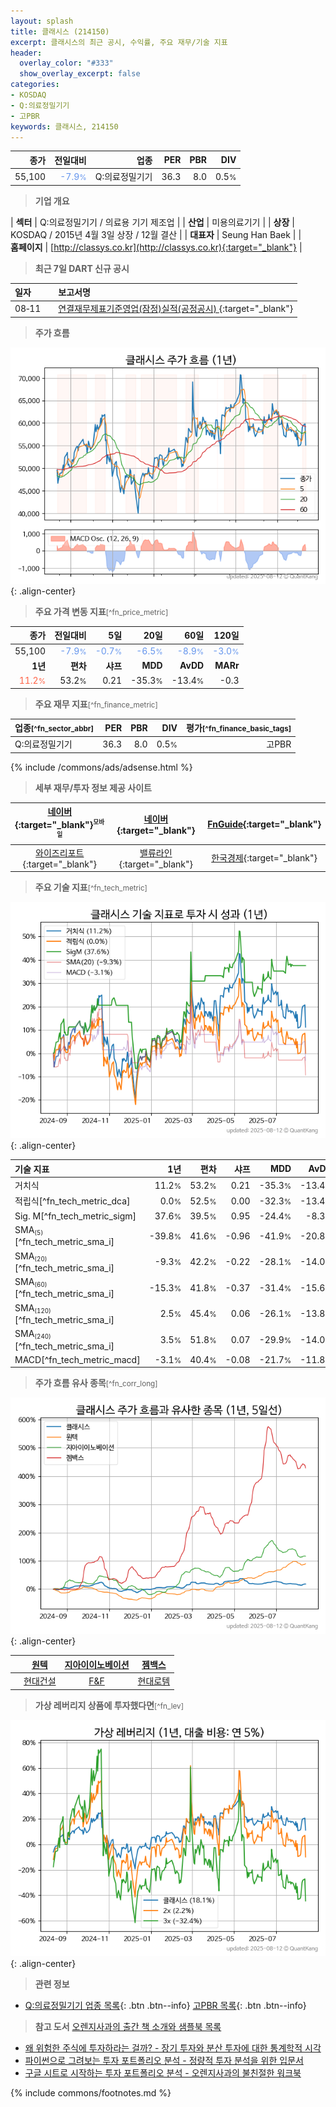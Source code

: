 ```yaml
---
layout: splash
title: 클래시스 (214150)
excerpt: 클래시스의 최근 공시, 수익률, 주요 재무/기술 지표
header:
  overlay_color: "#333"
  show_overlay_excerpt: false
categories:
- KOSDAQ
- Q:의료정밀기기
- 고PBR
keywords: 클래시스, 214150
---
```


| **종가** | **전일대비** | **업종** | **PER** | **PBR** | **DIV** |
| -------: | -----------: | -------: | ------: | ------: | ------: |
| 55,100 | <span style="color: cornflowerblue">-7.9<small>%</small></span> | Q:의료정밀기기 | 36.3 | 8.0 | 0.5<small>%</small> |

<!-- more -->


> **기업 개요**<a id="company"></a>

| <span style="white-space:nowrap;">**섹터**</span> | Q:의료정밀기기 / 의료용 기기 제조업 |
| <span style="white-space:nowrap;">**산업**</span> | 미용의료기기 |
| <span style="white-space:nowrap;">**상장**</span> | KOSDAQ / 2015년 4월 3일 상장 / 12월 결산 |
| <span style="white-space:nowrap;">**대표자**</span> | Seung Han Baek |
| <span style="white-space:nowrap;">**홈페이지**</span> | [http://classys.co.kr](http://classys.co.kr){:target="_blank"} |


> **최근 7일 DART 신규 공시**<a id="dart"></a>

| **일자** |      | **보고서명** |
| :------- | :--- | :----------- |
| 08&#x2011;11 | | [연결재무제표기준영업(잠정)실적(공정공시)              ](https://dart.fss.or.kr/dsaf001/main.do?rcpNo=20250811900276){:target="_blank"} |


> **주가 흐름**<a id="price"></a>

![214150](/stock/images/214150.png){: .align-center}


> **주요 가격 변동 지표**<small>[^fn_price_metric]</small>

| **종가** | **전일대비** | **5일** | **20일** | **60일** | **120일** |
| -------: | -----------: | ------: | -------: | -------: | --------: |
| 55,100 | <span style="color: cornflowerblue">-7.9<small>%</small></span> | <span style="color: cornflowerblue">-0.7<small>%</small></span> | <span style="color: cornflowerblue">-6.5<small>%</small></span> | <span style="color: cornflowerblue">-8.9<small>%</small></span> | <span style="color: cornflowerblue">-3.0<small>%</small></span> |
| **1년** | **편차** | **샤프** | **MDD** | **AvDD** | **MARr** |
| <span style="color: tomato">11.2<small>%</small></span> | 53.2<small>%</small> | 0.21 | -35.3<small>%</small> | -13.4<small>%</small> | -0.3 |


> **주요 재무 지표**<small>[^fn_finance_metric]</small>

| **업종**<small>[^fn_sector_abbr]</small> | **PER** | **PBR** | **DIV** | **평가**<small>[^fn_finance_basic_tags]</small> |
| :--------------------------------------- | ------: | ------: | ------: | ----------------------------------------------: |
| Q:의료정밀기기 | 36.3 | 8.0 | 0.5<small>%</small> | 고PBR |



{% include /commons/ads/adsense.html %}

> **세부 재무/투자 정보 제공 사이트**

| [네이버](https://m.stock.naver.com/domestic/stock/214150/finance/summary){:target="_blank"}<sup><small>모바일</small></sup> | [네이버](https://finance.naver.com/item/coinfo.naver?code=214150){:target="_blank"} | [FnGuide](https://comp.fnguide.com/SVO2/ASP/SVD_Invest.asp?gicode=A214150&MenuYn=Y){:target="_blank"} |
| :---: | :---: | :---: |
| [와이즈리포트](https://comp.wisereport.co.kr/company/c1040001.aspx?cmp_cd=214150){:target="_blank"} | [밸류라인](https://www.valueline.co.kr/finance/summary/214150){:target="_blank"} | [한국경제](https://markets.hankyung.com/stock/214150/financial-summary){:target="_blank"} |


> **주요 기술 지표**<small>[^fn_tech_metric]</small>


![214150](/stock/images/214150_tech.png){: .align-center}

| **기술 지표** | **1년** | **편차** | **샤프** | **MDD** | **AvDD** |
| :------------ | ------: | -----------: | -------: | ------: | -------: |
| 거치식 | 11.2<small>%</small> | 53.2<small>%</small> | 0.21 | -35.3<small>%</small> | -13.4<small>%</small> |
| 적립식[^fn_tech_metric_dca] | 0.0<small>%</small> | 52.5<small>%</small> | 0.00 | -32.3<small>%</small> | -13.4<small>%</small> |
| Sig. M[^fn_tech_metric_sigm] | 37.6<small>%</small> | 39.5<small>%</small> | 0.95 | -24.4<small>%</small> | -8.3<small>%</small> |
| SMA<small><sub>(5)</sub></small>[^fn_tech_metric_sma_i] | -39.8<small>%</small> | 41.6<small>%</small> | -0.96 | -41.9<small>%</small> | -20.8<small>%</small> |
| SMA<small><sub>(20)</sub></small>[^fn_tech_metric_sma_i] | -9.3<small>%</small> | 42.2<small>%</small> | -0.22 | -28.1<small>%</small> | -14.0<small>%</small> |
| SMA<small><sub>(60)</sub></small>[^fn_tech_metric_sma_i] | -15.3<small>%</small> | 41.8<small>%</small> | -0.37 | -31.4<small>%</small> | -15.6<small>%</small> |
| SMA<small><sub>(120)</sub></small>[^fn_tech_metric_sma_i] | 2.5<small>%</small> | 45.4<small>%</small> | 0.06 | -26.1<small>%</small> | -13.8<small>%</small> |
| SMA<small><sub>(240)</sub></small>[^fn_tech_metric_sma_i] | 3.5<small>%</small> | 51.8<small>%</small> | 0.07 | -29.9<small>%</small> | -14.0<small>%</small> |
| MACD[^fn_tech_metric_macd] | -3.1<small>%</small> | 40.4<small>%</small> | -0.08 | -21.7<small>%</small> | -11.8<small>%</small> |


> **주가 흐름 유사 종목**<a id="corr"></a><small>[^fn_corr_long]</small>

![214150](/stock/images/214150_corr.png){: .align-center}

|       | [원텍](/336570/) | [지아이이노베이션](/358570/) | [젬백스](/082270/) |
| :---: | :------------------------------------: | :------------------------------------: | :------------------------------------: |
|       | [현대건설](/000720/) | [F&F](/383220/) | [현대로템](/064350/) |


> **가상 레버리지 상품에 투자했다면**<a id="2x"></a><small>[^fn_lev]</small>

![214150](/stock/images/214150_2x.png){: .align-center}


> **관련 정보**

- [Q:의료정밀기기 업종 목록](/stats/sector/kosdaq_업종_의료정밀기기_종목/){: .btn .btn--info} [고PBR 목록](/fn/fn_high_pbr/){: .btn .btn--info}

> **참고 도서** [오렌지사과의 출간 책 소개와 샘플북 목록](https://kongdori.tistory.com/691)

- [왜 위험한 주식에 투자하라는 걸까? - 장기 투자와 분산 투자에 대한 통계학적 시각](https://kongdori.tistory.com/421)
- [파이썬으로 그려보는 투자 포트폴리오 분석  - 정량적 투자 분석을 위한 입문서](https://kongdori.tistory.com/643)
- [구글 시트로 시작하는 투자 포트폴리오 분석 - 오렌지사과의 불친절한 워크북](https://kongdori.tistory.com/449)


{% include commons/footnotes.md %}